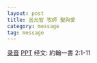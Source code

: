 ```yaml
---
layout: post
title: 呂允智 牧師 聖與愛
category: message
tag: message
---
```


[录音](https://drive.google.com/open?id=1BW-sOOdK7rOgsu07CogIQUP26FvokGkP) [PPT](https://drive.google.com/open?id=1u6lTeK7FkKsOI9doLPco4Qgguk2D-3cj) 经文: 約翰一書 2:1-11
